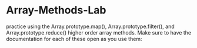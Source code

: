 # Array-Methods-Lab
practice using the Array.prototype.map(), Array.prototype.filter(), and Array.prototype.reduce() higher order array methods.  Make sure to have the documentation for each of these open as you use them:
